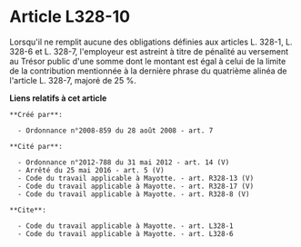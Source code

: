 # Article L328-10

Lorsqu'il ne remplit aucune des obligations définies aux articles L. 328-1, L. 328-6 et L. 328-7, l'employeur est astreint à
titre de pénalité au versement au Trésor public d'une somme dont le montant est égal à celui de la limite de la contribution
mentionnée à la dernière phrase du quatrième alinéa de l'article L. 328-7, majoré de 25 %.

**Liens relatifs à cet article**

	**Créé par**:

	  - Ordonnance n°2008-859 du 28 août 2008 - art. 7

	**Cité par**:

	  - Ordonnance n°2012-788 du 31 mai 2012 - art. 14 (V)
	  - Arrêté du 25 mai 2016 - art. 5 (V)
	  - Code du travail applicable à Mayotte. - art. R328-13 (V)
	  - Code du travail applicable à Mayotte. - art. R328-17 (V)
	  - Code du travail applicable à Mayotte. - art. R328-8 (V)

	**Cite**:

	  - Code du travail applicable à Mayotte. - art. L328-1
	  - Code du travail applicable à Mayotte. - art. L328-6
